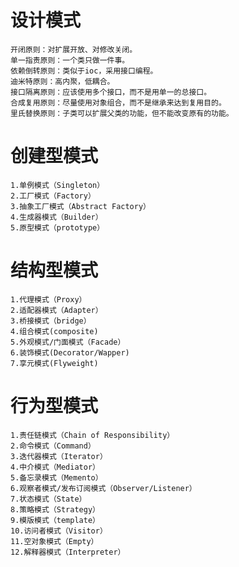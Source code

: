 # 设计模式

    开闭原则：对扩展开放、对修改关闭。
    单一指责原则：一个类只做一件事。
    依赖倒转原则：类似于ioc，采用接口编程。
    迪米特原则：高内聚，低耦合。
    接口隔离原则：应该使用多个接口，而不是用单一的总接口。
    合成复用原则：尽量使用对象组合，而不是继承来达到复用目的。
    里氏替换原则：子类可以扩展父类的功能，但不能改变原有的功能。

# 创建型模式

    1.单例模式（Singleton）
    2.工厂模式（Factory）
    3.抽象工厂模式（Abstract Factory）
    4.生成器模式（Builder）
    5.原型模式（prototype）

# 结构型模式

    1.代理模式（Proxy）
    2.适配器模式（Adapter）
    3.桥接模式（bridge）
    4.组合模式(composite)
    5.外观模式/门面模式（Facade）
    6.装饰模式(Decorator/Wapper)
    7.享元模式(Flyweight)

# 行为型模式

    1.责任链模式（Chain of Responsibility）
    2.命令模式（Command）
    3.迭代器模式（Iterator）
    4.中介模式（Mediator）
    5.备忘录模式（Memento）
    6.观察者模式/发布订阅模式（Observer/Listener）
    7.状态模式（State）
    8.策略模式（Strategy）
    9.模版模式（template）
    10.访问者模式（Visitor）
    11.空对象模式（Empty）
    12.解释器模式（Interpreter）
